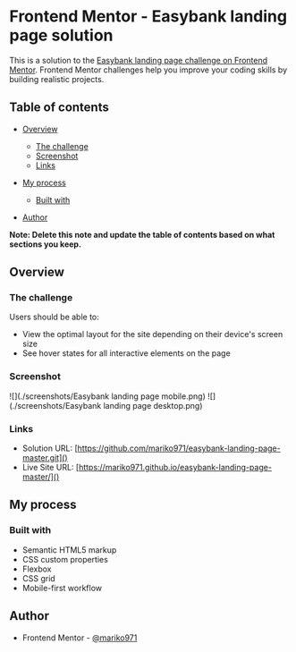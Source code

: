 # Frontend Mentor - Easybank landing page solution

This is a solution to the [Easybank landing page challenge on Frontend Mentor](https://www.frontendmentor.io/challenges/easybank-landing-page-WaUhkoDN). Frontend Mentor challenges help you improve your coding skills by building realistic projects. 

## Table of contents

- [Overview](#overview)
  - [The challenge](#the-challenge)
  - [Screenshot](#screenshot)
  - [Links](#links)
- [My process](#my-process)
  - [Built with](#built-with)
 
- [Author](#author)

**Note: Delete this note and update the table of contents based on what sections you keep.**

## Overview

### The challenge

Users should be able to:

- View the optimal layout for the site depending on their device's screen size
- See hover states for all interactive elements on the page

### Screenshot

![](./screenshots/Easybank landing page mobile.png)
![](./screenshots/Easybank landing page desktop.png)

### Links

- Solution URL: [https://github.com/mariko971/easybank-landing-page-master.git]()
- Live Site URL: [https://mariko971.github.io/easybank-landing-page-master/]()

## My process

### Built with

- Semantic HTML5 markup
- CSS custom properties
- Flexbox
- CSS grid
- Mobile-first workflow


## Author

- Frontend Mentor - [@mariko971](https://www.frontendmentor.io/profile/yourusername)

